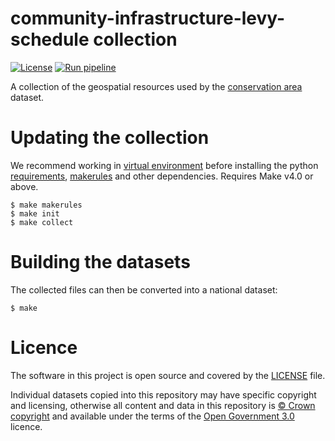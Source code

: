 # community-infrastructure-levy-schedule collection

[![License](https://img.shields.io/github/license/mashape/apistatus.svg)](https://github.com/digital-land/community-infrastructure-levy-schedule-collection/blob/main/LICENSE)
[![Run pipeline](https://github.com/digital-land/XXX-collection/actions/workflows/run.yml/badge.svg)](https://github.com/digital-land/XXX-collection/actions/workflows/run.yml)

A collection of the geospatial resources used by the [conservation area](https://www.digital-land.info/dataset/community-infrastructure-levy-schedule/) dataset.

# Updating the collection

We recommend working in [virtual environment](http://docs.python-guide.org/en/latest/dev/virtualenvs/) before installing the python [requirements](requirements.txt), [makerules](https://github.com/digital-land/makerules) and other dependencies. Requires Make v4.0 or above.

    $ make makerules
    $ make init
    $ make collect

# Building the datasets

The collected files can then be converted into a national dataset:

    $ make

# Licence

The software in this project is open source and covered by the [LICENSE](LICENSE) file.

Individual datasets copied into this repository may have specific copyright and licensing, otherwise all content and data in this repository is
[© Crown copyright](http://www.nationalarchives.gov.uk/information-management/re-using-public-sector-information/copyright-and-re-use/crown-copyright/)
and available under the terms of the [Open Government 3.0](https://www.nationalarchives.gov.uk/doc/open-government-licence/version/3/) licence.
